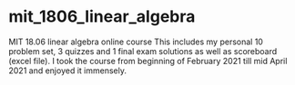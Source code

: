 # mit_1806_linear_algebra
MIT 18.06 linear algebra online course
This includes my personal 10 problem set, 3 quizzes and 1 final exam solutions as well as scoreboard (excel file).
I took the course from beginning of February 2021 till mid April 2021 and enjoyed it immensely.
